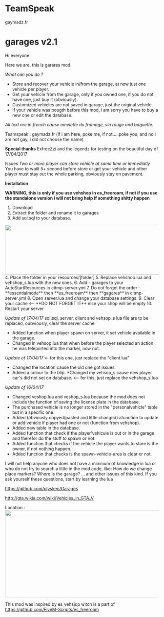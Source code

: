 # TeamSpeak
gaymadz.fr

# garages v2.1

Hi everyone

Here we are, this is garares mod.

_What can you do ?_

* Store and recover your vehicle in/from the garage, at now just one vehicle per player.
* Get your vehicle from the garage, only if you owned one, if you do not have one, just buy it (obviously).
* Customized vehicles are not saved in garage, just the original vehicle.
* If your vehicle was bougth before this mod, i am sorry you have to buy a new one or edit the database.

_All text are in french cause omelette du fromage, vin rouge and baguette._

Teamspeak : gaymadz.fr (if i am here, poke me, if not.....poke you, and no i am not gay, i did not choose the name)


**Special thanks**
ExfreeZzi and theilegendz for testing on the beautiful day of 17/04/2017

Issues
_Two or more player can store vehicle at same time or immediatly_
You have to wailt 5+ second before store or get your vehicle and other player must stay out the whole parking, obviously stay on pavement.




**Installation**

**WARNING, this is only if you use vehshop in es_freeroam, if not if you use the standalone version i will not bring help if something shitty happen**

1. Download
2. Extract the folder and rename it to garages
3. Add sql.sql to your database.
<img src="http://plysken.com/gta5/001.PNG" width="690" height="163">
4. Place the folder in your resources/[folder]
5. Replace vehshop.lua and vehshop_s.lua with the new ones.
6. Add - garages to your AutoStartResources in citmp-server.yml
7. Do not forget the order : **essentialmode** then **es_freeroam** then **gagares** in citmp-server.yml
8. Open server.lua and change your database settings.
9. Clear your cache <-- **DO NOT FORGET IT** else your shop will be empty
10. Restart your server


_Update of 17/04/17_ sql.sql, server, client and vehsop_s lua file are to be replaced, oubviously, clear the server cache
* Added function when player spawn on server, it set vehicle available in the garage.
* Changed in vehsop.lua that when before the player selected an action, he was teleported into the marker, now not.


_Update of 17/04/17_ <- for this one, just replace the "client.lua" 
* Changed the location cause the old one got issues.
* Added a colour to the blip.
*Changed my vehsop_s cause new player car's did not set on database. <-- for this, just replace the vehshop_s.lua



_Update of 16/04/17_
* Changed veshop.lua and veshop_s.lua because the mod does not include the function of saving the license plate in the database.
* The purchased vehicle is no longer stored in the "personalvehicle" table but in a specific one.
* Added (obviously copyed/pasted and little changed) afunction to update or add vehicle if player had one or not (function from vehshop).
* Added new table in the database.
* Added function that check if the player'vehicule is out or in the garage and therefor do the stuff to spawn or not.
* Added function that checks if the vehicle the player wants to store is the owner, if not nothing happen.
* Added function that checks is the spawn-vehicle-area is clear or not.



I will not help anyone who does not have a minimum of knowledge in lua or who do not try to search a little in the mod code, like:
How do we change place markers?
Where is the garage?
... and other issues of this kind.
If you ask yourself these questions, start by learning the lua

https://github.com/plysken/Garages

http://gta.wikia.com/wiki/Vehicles_in_GTA_V

Location : 
<img src="http://plysken.com/gta5/002.PNG" width="690" height="285">

This mod was inspired by es_vehsjop witch is a part of 
https://github.com/FiveM-Scripts/es_freeroam
